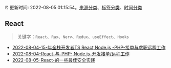 :alarm_clock: 更新时间: 2022-08-05 01:15:54。[来源分类](../README.md)、[标签分类](../TAGS.md)、[时间分类](../TIMELINE.md)

## React


> 关键字：`React`、`Rax`、`Nerv`、`Redux`、`useEffect`、`Hooks`



- [2022-08-04-15-年全栈开发者TS,React,Node.js,-PHP-接单与求职远程工作](https://www.v2ex.com/t/870760) 
- [2022-08-04-React-与-PHP-,Node.js-开发接单/远程工作](https://www.v2ex.com/t/870759) 
- [2022-08-05-React-的一些最佳安全实践](https://toutiao.io/k/5re1mb3) 